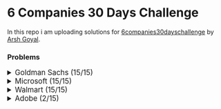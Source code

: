 # 6 Companies 30 Days Challenge

In this repo i am uploading solutions for [6companies30dayschallenge](https://www.proelevate.in/dsa-practice/6-companies-30-days) by [Arsh Goyal](https://www.linkedin.com/in/arshgoyal/).

### Problems

<details>
<summary style="font-size: 1.2em">Goldman Sachs (15/15)</summary>

| Sr No. | Problems                                                                                               | Link                                                                                                                              | Status |
| :----- | :----------------------------------------------------------------------------------------------------- | :-------------------------------------------------------------------------------------------------------------------------------- | :----- |
| 1      | [Minimize the Maximum of Two Arrays](./goldman-sachs/_001_MinimizeMaxOf2Arrays.cpp)                    | [![Problem Link](./assets/leetcode.svg)](https://leetcode.com/problems/minimize-the-maximum-of-two-arrays/)                       | ✅     |
| 2      | [Employee Priority Systems](./goldman-sachs/_002_EmployeePrioritySystems.cpp)                          | [![Problem Link](./assets/leetcode.svg)](https://leetcode.com/problems/high-access-employees/)                                    | ✅     |
| 3      | [Kth smallest element Query](./goldman-sachs/_003_KthSmallestElementQuery.cpp)                         | [![Problem Link](./assets/leetcode.svg)](https://leetcode.com/problems/query-kth-smallest-trimmed-number/)                        | ✅     |
| 4      | [Combination Sum](./goldman-sachs/_004_CombinationSum.cpp)                                             | [![Problem Link](./assets/leetcode.svg)](https://leetcode.com/problems/combination-sum-iii/)                                      | ✅     |
| 5      | [Flip Matrix](./goldman-sachs/_005_FlipMatrix.cpp)                                                     | [![Problem Link](./assets/leetcode.svg)](https://leetcode.com/problems/random-flip-matrix/)                                       | ✅     |
| 6      | [Combinations in Phone Number](./goldman-sachs/_006_CombinationsInAPhoneNo.cpp)                        | [![Problem Link](./assets/leetcode.svg)](https://leetcode.com/problems/letter-combinations-of-a-phone-number/)                    | ✅     |
| 7      | [Find Missing and Repeating](./goldman-sachs/_007_FindMissingAndRepeating.cpp)                         | [![Problem Link](./assets/gfg.svg)](https://www.geeksforgeeks.org/problems/find-missing-and-repeating2512/1)                      | ✅     |
| 8      | [Finding Consecutive Integers From a Data Stream](./goldman-sachs/_008_FindingConsecutiveIntegers.cpp) | [![Problem Link](./assets/leetcode.svg)](https://leetcode.com/problems/find-consecutive-integers-from-a-data-stream/)             | ✅     |
| 9      | [Following a Number Pattern](./goldman-sachs/_009_FollowingNumberPatter.cpp)                           | [![Problem Link](./assets/gfg.svg)](https://www.geeksforgeeks.org/problems/number-following-a-pattern3126/1)                      | ✅     |
| 10     | [K - Divisible Element Subarrays](./goldman-sachs/_010_KDivisibleElementSubarrays.cpp)                 | [![Problem Link](./assets/leetcode.svg)](https://leetcode.com/problems/k-divisible-elements-subarrays/description/)               | ✅     |
| 11     | [Map Of Highest Peak](./goldman-sachs/_011_MapOfHighestPeak.cpp)                                       | [![Problem Link](./assets/leetcode.svg)](https://leetcode.com/problems/map-of-highest-peak/)                                      | ✅     |
| 12     | [Maximum Sum BST](./goldman-sachs/_012_MaximumSumBST.cpp)                                              | [![Problem Link](./assets/leetcode.svg)](https://leetcode.com/problems/maximum-sum-bst-in-binary-tree/)                           | ✅     |
| 13     | [People Aware of a Secret](./goldman-sachs/_013_PeopleAwareOfSecret.cpp)                               | [![Problem Link](./assets/leetcode.svg)](https://leetcode.com/problems/number-of-people-aware-of-a-secret/)                       | ✅     |
| 14     | [Run Length Encoding](./goldman-sachs/_014_RunLengthEncoding.cpp)                                      | [![Problem Link](./assets/gfg.svg)](https://www.geeksforgeeks.org/problems/run-length-encoding/1)                                 | ✅     |
| 15     | [Way to Reach a Position After K Steps](./goldman-sachs/_015_ReachPosAfterKSteps.cpp)                  | [![Problem Link](./assets/leetcode.svg)](https://leetcode.com/problems/number-of-ways-to-reach-a-position-after-exactly-k-steps/) | ✅     |

</details>

<details>
<summary style="font-size: 1.2em">Microsoft (15/15)</summary>
  
| Sr No. | Problems                                                                                               | Link                                                                                                                              | Status |
| :----- | :----------------------------------------------------------------------------------------------------- | :-------------------------------------------------------------------------------------------------------------------------------- | :----- |
| 1      | [Overlap Circle and Rectangle](./Microsoft/_001_overlapCircleAndRectangle.cpp)                         | [![Problem Link](./assets/leetcode.svg)](https://leetcode.com/problems/circle-and-rectangle-overlapping/)                          | ✅     |
| 2      | [Who is the Winner](./Microsoft/_002_WhoIsTheWInner.cpp)                                               | [![Problem Link](./assets/leetcode.svg)](https://leetcode.com/problems/find-the-winner-of-the-circular-game/)                      | ✅     |
| 3      | [Envelopes and Dolls](./Microsoft/_003_EnvelopesAndDolls.cpp/)                                         | [![Problem Link](./assets/leetcode.svg)](https://leetcode.com/problems/russian-doll-envelopes/)                                    | ✅     |
| 4      | [Image Smoother](./Microsoft/_004_ImageSmoother.cpp/)                                                  | [![Problem Link](./assets/leetcode.svg)](https://leetcode.com/problems/image-smoother/)                                            | ✅     |
| 5      | [Minimum Moves to equal Array Elements](./Microsoft/_005_MinimumMoves.cpp/)                                                                                                             | [![Problem Link](./assets/leetcode.svg)](https://leetcode.com/problems/minimum-moves-to-equal-array-elements-ii/)                  | ✅     |
| 6      | [Random Point in Non - Overlapping Rectangles](./Microsoft/_006_RandomPoint.cpp/)                      | [![Problem Link](./assets/leetcode.svg)](https://leetcode.com/problems/random-point-in-non-overlapping-rectangles/)                |  ✅    |
| 7      | [Bulls and Cows](./Microsoft/_007_BullsAndCows.cpp/)                                                   | [![Problem Link](./assets/leetcode.svg)](https://leetcode.com/problems/bulls-and-cows/)                                            | ✅     |
| 8      | [Counting nice Subarrays](./Microsoft/_008_CountingNiceSubarrays.cpp/)                                 | [![Problem Link](./assets/leetcode.svg)](https://leetcode.com/problems/count-number-of-nice-subarrays/)                            | ✅     |
| 9      | [Repeated Dna sequences](./Microsoft/_009_RepeatedDnaSequences.cpp/)                                   | [![Problem Link](./assets/leetcode.svg)](https://leetcode.com/problems/repeated-dna-sequences/)                                    | ✅     |
| 10     | [City With the Smallest Number of Threshold Distance](./Microsoft/_010_CitySmallestThreshold.cpp/)     | [![Problem Link](./assets/leetcode.svg)](https://leetcode.com/problems/find-the-city-with-the-smallest-number-of-neighbors-at-a-threshold-distance/description/)                                                                                   |  ✅    |
| 11     | [Count Number of Incremovable Subarrays I](./Microsoft/_011_CountNumberOfIncremovableSubarrays.cpp/)   | [![Problem Link](./assets/leetcode.svg)](https://leetcode.com/problems/count-the-number-of-incremovable-subarrays-i/)              |  ✅    |
| 12     | [Max Product of Length Of Two Palindromic Sequences](./Microsoft/_012_MaxProductPalindrome.cpp/)       | [![Problem Link](./assets/leetcode.svg)](https://leetcode.com/problems/maximum-product-of-the-length-of-two-palindromic-subsequences/description/) | ✅  |
| 13     | [Wiggle Sort](./Microsoft/_013_WiggleSort.cpp/)                                                        | [![Problem Link](./assets/leetcode.svg)](https://leetcode.com/problems/wiggle-sort-ii)                                             |   ✅   |
| 14     | [Shopping Offers](./Microsoft/_014_ShoppingOffers.cpp/)                                                | [![Problem Link](./assets/leetcode.svg)](https://leetcode.com/problems/shopping-offers/)                                           |   ✅   |
| 15     | [Minimum Cost to Convert String I](./Microsoft/_015_MinimumCostToStringI.cpp/)                         | [![Problem Link](./assets/leetcode.svg)](https://leetcode.com/problems/minimum-cost-to-convert-string-i/)                          |   ✅   |

</details>

<details>
<summary style="font-size: 1.2em">Walmart (15/15)</summary>
  
| Sr No. | Problems                                                                                               | Link                                                                                                                              | Status |
| :----- | :----------------------------------------------------------------------------------------------------- |:-------------------------------------------------------------------------------------------------------------------------------- | :----- |
| 1      | [Largest Divisible Subset](./Walmart/_001_LargestDivisibleSubset.cpp)                         | [![Problem Link](./assets/leetcode.svg)](https://leetcode.com/problems/largest-divisible-subset/)                                        | ✅     |
| 2      | [Find Subsequence of Length K With the Largest Sum](./Walmart/_002_SubsequenceOfLengthK.cpp)  | [![Problem Link](./assets/leetcode.svg)](https://leetcode.com/problems/find-subsequence-of-length-k-with-the-largest-sum/)               | ✅     |
| 3      | [Amount of time for the Binary Tree to be Infected](./Walmart/_003_InfectedBinaryTree.cpp)    | [![Problem Link](./assets/leetcode.svg)](https://leetcode.com/problems/amount-of-time-for-binary-tree-to-be-infected/)                   | ✅     |
| 4      | [K-diff Pairs in an Array](./Walmart/_004_KDiffPairs.cpp)                                     | [![Problem Link](./assets/leetcode.svg)](https://leetcode.com/problems/k-diff-pairs-in-an-array/)                                        | ✅     |
| 5      | [Count the Number of Square-Free Subsets](./Walmart/_005_CountNoOfSquareFreeSubsets.cpp)      | [![Problem Link](./assets/leetcode.svg)](https://leetcode.com/problems/count-the-number-of-square-free-subsets/)                         | ✅     |
| 6      | [Rotate Function](./Walmart/_006_MaxRotateFunction.cpp)                                       | [![Problem Link](./assets/leetcode.svg)](https://leetcode.com/problems/rotate-function/description/)                                     | ✅     |
| 7      | [Get Equal Substrings Within Budget](./Walmart/_007_EqualStringsWithinBudget.cpp)             | [![Problem Link](./assets/leetcode.svg)](https://leetcode.com/problems/get-equal-substrings-within-budget/)                              | ✅     |
| 8      | [Friends of Appropriate Ages](./Walmart/_008_FriendsAppropriateAges.cpp)                      | [![Problem Link](./assets/leetcode.svg)](https://leetcode.com/problems/friends-of-appropriate-ages/)                                     | ✅     |
| 9      | [Maximum Length of Repeated Subarray](./Walmart/_009_maxLenRepeatedSubarray.cpp)              | [![Problem Link](./assets/leetcode.svg)](https://leetcode.com/problems/maximum-length-of-repeated-subarray/)                             | ✅     |
| 10     | [Verify Preorder Serialization of a Binary Tree](./Walmart/_010_preOrderSerialization.cpp)    | [![Problem Link](./assets/leetcode.svg)](https://leetcode.com/problems/verify-preorder-serialization-of-a-binary-tree/)                  | ✅     |
| 11     | [Top K Frequent Words](./Walmart/_011_topKFrequentWords.cpp)                                  | [![Problem Link](./assets/leetcode.svg)](https://leetcode.com/problems/top-k-frequent-words/)                                            | ✅     |
| 12     | [Battleships in a Board](./Walmart/_012_battleshipsInABoard.cpp)                              | [![Problem Link](./assets/leetcode.svg)](https://leetcode.com/problems/battleships-in-a-board/)                                          | ✅     |
| 13     | [Sort Characters by frequency](./Walmart/_013_sortCharactersByFreq.cpp)                       | [![Problem Link](./assets/leetcode.svg)](https://leetcode.com/problems/sort-characters-by-frequency/)                                    | ✅     |
| 14     | [Word Break](./Walmart/_014_wordBreak.cpp)                                                    | [![Problem Link](./assets/leetcode.svg)](https://leetcode.com/problems/word-break/)                                                      | ✅     |
| 15     | [Extra Characters in a String](./Walmart/_015_extraCharInString.cpp)                          | [![Problem Link](./assets/leetcode.svg)](https://leetcode.com/problems/extra-characters-in-a-string/)                                    | ✅     |

</details>

<details>
<summary style="font-size: 1.2em">Adobe (2/15)</summary>

| Sr No. | Problems                                                                       | Link                                                                                                                  | Status |
| :----- | :----------------------------------------------------------------------------- | :-------------------------------------------------------------------------------------------------------------------- | :----- |
| 1      | [Trim a Binary Search Tree](./Adobe/_001_trimABST.cpp)                         | [![Problem Link](./assets/leetcode.svg)](https://leetcode.com/problems/trim-a-binary-search-tree/)                    | ✅     |
| 2      | [Construct the longest New String](./Adobe/_002_constructLongestNewString.cpp) | [![Problem Link](./assets/leetcode.svg)](https://leetcode.com/problems/construct-the-longest-new-string/description/) | ✅     |
| 3      | [Short Encoding of Words](./Adobe/_003_shortWordsEncoding.cpp)                 | [![Problem Link](./assets/leetcode.svg)](https://leetcode.com/problems/short-encoding-of-words/)                      | ✅     |
| 4      | [Constrained Subsequence Sum](./Adobe/_004_constrainedSum.cpp)                 | [![Problem Link](./assets/leetcode.svg)](https://leetcode.com/problems/constrained-subsequence-sum/)                  | ✅     |
| 3      | [Special Permutations](./Adobe/_005_specialPermutations.cpp)                   | [![Problem Link](./assets/leetcode.svg)](https://leetcode.com/problems/special-permutations/)                         | ✅     |

</details>
